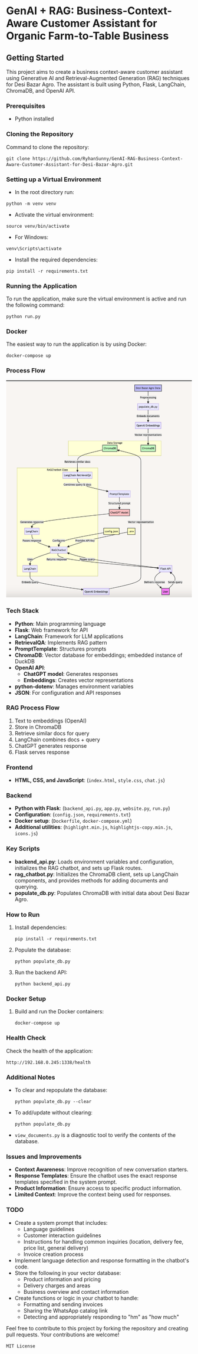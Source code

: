 
# GenAI + RAG: Business-Context-Aware Customer Assistant for Organic Farm-to-Table Business 

## Getting Started

This project aims to create a business context-aware customer assistant using Generative AI and Retrieval-Augmented Generation (RAG) techniques for Desi Bazar Agro. The assistant is built using Python, Flask, LangChain, ChromaDB, and OpenAI API.

### Prerequisites

- Python installed

### Cloning the Repository

Command to clone the repository:
```
git clone https://github.com/RyhanSunny/GenAI-RAG-Business-Context-Aware-Customer-Assistant-for-Desi-Bazar-Agro.git
```

### Setting up a Virtual Environment

- In the root directory run:
```
python -m venv venv
```
- Activate the virtual environment:
```
source venv/bin/activate
```
- For Windows:
```
venv\Scripts\activate
```
- Install the required dependencies:
```
pip install -r requirements.txt
```

### Running the Application

To run the application, make sure the virtual environment is active and run the following command:
```
python run.py
```

### Docker

The easiest way to run the application is by using Docker:
```
docker-compose up
```

### Process Flow

![Process Flow](./client/img/process_flow.png)

### Tech Stack

- **Python**: Main programming language
- **Flask**: Web framework for API
- **LangChain**: Framework for LLM applications
- **RetrievalQA**: Implements RAG pattern
- **PromptTemplate**: Structures prompts
- **ChromaDB**: Vector database for embeddings; embedded instance of DuckDB
- **OpenAI API**:
  - **ChatGPT model**: Generates responses
  - **Embeddings**: Creates vector representations
- **python-dotenv**: Manages environment variables
- **JSON**: For configuration and API responses

### RAG Process Flow

1. Text to embeddings (OpenAI)
2. Store in ChromaDB
3. Retrieve similar docs for query
4. LangChain combines docs + query
5. ChatGPT generates response
6. Flask serves response

### Frontend

- **HTML, CSS, and JavaScript**: (`index.html`, `style.css`, `chat.js`)

### Backend

- **Python with Flask**: (`backend_api.py`, `app.py`, `website.py`, `run.py`)
- **Configuration**: (`config.json`, `requirements.txt`)
- **Docker setup**: (`Dockerfile`, `docker-compose.yml`)
- **Additional utilities**: (`highlight.min.js`, `highlightjs-copy.min.js`, `icons.js`)

### Key Scripts

- **backend_api.py**: Loads environment variables and configuration, initializes the RAG chatbot, and sets up Flask routes.
- **rag_chatbot.py**: Initializes the ChromaDB client, sets up LangChain components, and provides methods for adding documents and querying.
- **populate_db.py**: Populates ChromaDB with initial data about Desi Bazar Agro.

### How to Run

1. Install dependencies:
   ```
   pip install -r requirements.txt
   ```
2. Populate the database:
   ```
   python populate_db.py
   ```
3. Run the backend API:
   ```
   python backend_api.py
   ```

### Docker Setup

1. Build and run the Docker containers:
   ```
   docker-compose up
   ```

### Health Check

Check the health of the application:
```
http://192.168.0.245:1338/health
```

### Additional Notes

- To clear and repopulate the database:
  ```
  python populate_db.py --clear
  ```
- To add/update without clearing:
  ```
  python populate_db.py
  ```
- `view_documents.py` is a diagnostic tool to verify the contents of the database.

### Issues and Improvements

- **Context Awareness**: Improve recognition of new conversation starters.
- **Response Templates**: Ensure the chatbot uses the exact response templates specified in the system prompt.
- **Product Information**: Ensure access to specific product information.
- **Limited Context**: Improve the context being used for responses.

### TODO

- Create a system prompt that includes:
  - Language guidelines
  - Customer interaction guidelines
  - Instructions for handling common inquiries (location, delivery fee, price list, general delivery)
  - Invoice creation process
- Implement language detection and response formatting in the chatbot's code.
- Store the following in your vector database:
  - Product information and pricing
  - Delivery charges and areas
  - Business overview and contact information
- Create functions or logic in your chatbot to handle:
  - Formatting and sending invoices
  - Sharing the WhatsApp catalog link
  - Detecting and appropriately responding to "hm" as "how much"

Feel free to contribute to this project by forking the repository and creating pull requests. Your contributions are welcome!

```
MIT License
```
